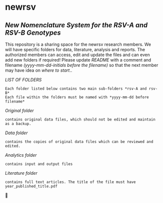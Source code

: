 # **newrsv**

## *New Nomenclature System for the RSV-A and RSV-B Genotypes*

This repository is a sharing space for the newrsv research members. We will have specific folders for data, literature, analysis and reports. The authorized members can access, edit and update the files and can even add new folders if required! Please update *README* with a comment and filename *(yyyy-mm-dd-initials before the filename)* so that the next member may have idea on *where to start*..
 
*LIST OF FOLDERS*

    Each folder listed below contains two main sub-folders *rsv-A and rsv-B*  
    Each file within the folders must be named with *yyyy-mm-dd before filename*
 
*Original folder* 

    contains original data files, which should not be edited and maintain as a backup. 

*Data folder* 

    contains the copies of original data files which can be reviewed and edited. 
    
*Analytics folder*

    contains input and output files

*Literature folder*

    contains full text articles. The title of the file must have year_published_title.pdf
    
:deciduous_tree:


